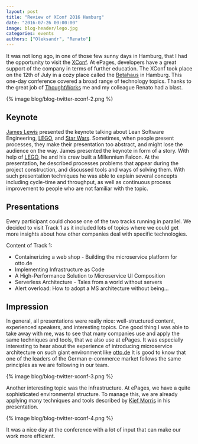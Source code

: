 ```yaml
---
layout: post
title: "Review of XConf 2016 Hamburg"
date: "2016-07-26 00:00:00"
image: blog-header/lego.jpg
categories: events
authors: ["Oleksandr", "Renato"]
---
```


It was not long ago, in one of those few sunny days in Hamburg, that I had the opportunity to visit the
[XConf](https://info.thoughtworks.com/Xconf-hamburg-2016.html). At ePages, developers have a great support of the company in terms of further education.
The XConf took place on the 12th of July in a cozy place called the [Betahaus](http://hamburg.betahaus.de/) in Hamburg. This one-day conference covered a broad range of technology topics.
Thanks to the great job of [ThoughtWorks](https://www.thoughtworks.com/) me and my colleague Renato had a blast.

{% image blog/blog-twitter-xconf-2.png %}

## Keynote

[James Lewis](https://twitter.com/boicy) presented the keynote talking about Lean Software Engineering, [LEGO](http://lego.com), and [Star Wars](http://www.starwars.com/).
Sometimes, when people present processes, they make their presentation too abstract, and might lose the audience on the way.
James presented the keynote in form of a story. With help of [LEGO](http://lego.com), he and his crew built a Millennium Falcon. At the presentation, he described processes problems that appear during the project construction, and discussed tools and ways of solving them.
With such presentation techniques he was able to explain several concepts including cycle-time and throughput, as well as continuous process improvement to people who are not familiar with the topic.

## Presentations

Every participant could choose one of the two tracks running in parallel.
We decided to visit Track 1 as it included lots of topics where we could get more insights about how other companies deal with specific technologies.

Content of Track 1:

 - Containerizing a web shop - Building the microservice platform for otto.de
 - Implementing Infrastructure as Code
 - A High-Performance Solution to Microservice UI Composition
 - Serverless Architecture - Tales from a world without servers
 - Alert overload: How to adopt a MS architecture without being...

## Impression

In general, all presentations were really nice: well-structured content, experienced speakers, and interesting topics.
One good thing I was able to take away with me, was to see that many companies use and apply the same techniques and tools, that we also use at ePages.
It was especially interesting to hear about the experience of introducing microservice architecture on such giant environment like [otto.de](http://otto.de)
It is good to know that one of the leaders of the German e-commerce market follows the same principles as we are following in our team.

{% image blog/blog-twitter-xconf-3.png %}

Another interesting topic was the infrastructure.
At ePages, we have a quite sophisticated environmental structure.
To manage this, we are already applying many techniques and tools described by  [Kief Morris](https://twitter.com/kief) in his presentation.

{% image blog/blog-twitter-xconf-4.png %}

It was a nice day at the conference with a lot of input that can make our work more efficient.
